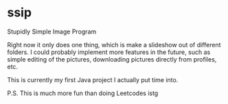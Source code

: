 # ssip
Stupidly Simple Image Program

Right now it only does one thing, which is make a slideshow out of different folders.
I could probably implement more features in the future, such as simple editing of the pictures, downloading pictures directly from profiles, etc.

This is currently my first Java project I actually put time into. 

P.S. This is much more fun than doing Leetcodes istg
